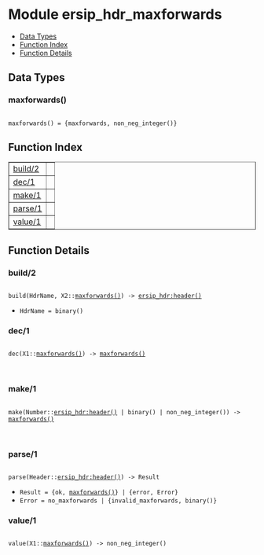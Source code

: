 

# Module ersip_hdr_maxforwards #
* [Data Types](#types)
* [Function Index](#index)
* [Function Details](#functions)

<a name="types"></a>

## Data Types ##




### <a name="type-maxforwards">maxforwards()</a> ###


<pre><code>
maxforwards() = {maxforwards, non_neg_integer()}
</code></pre>

<a name="index"></a>

## Function Index ##


<table width="100%" border="1" cellspacing="0" cellpadding="2" summary="function index"><tr><td valign="top"><a href="#build-2">build/2</a></td><td></td></tr><tr><td valign="top"><a href="#dec-1">dec/1</a></td><td></td></tr><tr><td valign="top"><a href="#make-1">make/1</a></td><td></td></tr><tr><td valign="top"><a href="#parse-1">parse/1</a></td><td></td></tr><tr><td valign="top"><a href="#value-1">value/1</a></td><td></td></tr></table>


<a name="functions"></a>

## Function Details ##

<a name="build-2"></a>

### build/2 ###

<pre><code>
build(HdrName, X2::<a href="#type-maxforwards">maxforwards()</a>) -&gt; <a href="ersip_hdr.md#type-header">ersip_hdr:header()</a>
</code></pre>

<ul class="definitions"><li><code>HdrName = binary()</code></li></ul>

<a name="dec-1"></a>

### dec/1 ###

<pre><code>
dec(X1::<a href="#type-maxforwards">maxforwards()</a>) -&gt; <a href="#type-maxforwards">maxforwards()</a>
</code></pre>
<br />

<a name="make-1"></a>

### make/1 ###

<pre><code>
make(Number::<a href="ersip_hdr.md#type-header">ersip_hdr:header()</a> | binary() | non_neg_integer()) -&gt; <a href="#type-maxforwards">maxforwards()</a>
</code></pre>
<br />

<a name="parse-1"></a>

### parse/1 ###

<pre><code>
parse(Header::<a href="ersip_hdr.md#type-header">ersip_hdr:header()</a>) -&gt; Result
</code></pre>

<ul class="definitions"><li><code>Result = {ok, <a href="#type-maxforwards">maxforwards()</a>} | {error, Error}</code></li><li><code>Error = no_maxforwards | {invalid_maxforwards, binary()}</code></li></ul>

<a name="value-1"></a>

### value/1 ###

<pre><code>
value(X1::<a href="#type-maxforwards">maxforwards()</a>) -&gt; non_neg_integer()
</code></pre>
<br />

